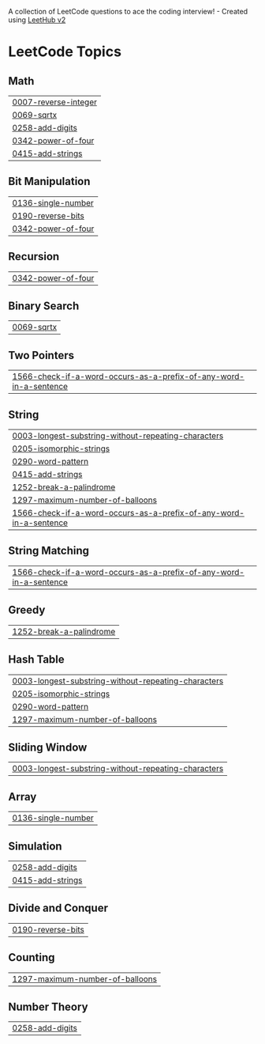 A collection of LeetCode questions to ace the coding interview! - Created using [LeetHub v2](https://github.com/arunbhardwaj/LeetHub-2.0)
<!---LeetCode Topics Start-->
# LeetCode Topics
## Math
|  |
| ------- |
| [0007-reverse-integer](https://github.com/MhdRishad-P/LeetCode/tree/master/0007-reverse-integer) |
| [0069-sqrtx](https://github.com/MhdRishad-P/LeetCode/tree/master/0069-sqrtx) |
| [0258-add-digits](https://github.com/MhdRishad-P/LeetCode/tree/master/0258-add-digits) |
| [0342-power-of-four](https://github.com/MhdRishad-P/LeetCode/tree/master/0342-power-of-four) |
| [0415-add-strings](https://github.com/MhdRishad-P/LeetCode/tree/master/0415-add-strings) |
## Bit Manipulation
|  |
| ------- |
| [0136-single-number](https://github.com/MhdRishad-P/LeetCode/tree/master/0136-single-number) |
| [0190-reverse-bits](https://github.com/MhdRishad-P/LeetCode/tree/master/0190-reverse-bits) |
| [0342-power-of-four](https://github.com/MhdRishad-P/LeetCode/tree/master/0342-power-of-four) |
## Recursion
|  |
| ------- |
| [0342-power-of-four](https://github.com/MhdRishad-P/LeetCode/tree/master/0342-power-of-four) |
## Binary Search
|  |
| ------- |
| [0069-sqrtx](https://github.com/MhdRishad-P/LeetCode/tree/master/0069-sqrtx) |
## Two Pointers
|  |
| ------- |
| [1566-check-if-a-word-occurs-as-a-prefix-of-any-word-in-a-sentence](https://github.com/MhdRishad-P/LeetCode/tree/master/1566-check-if-a-word-occurs-as-a-prefix-of-any-word-in-a-sentence) |
## String
|  |
| ------- |
| [0003-longest-substring-without-repeating-characters](https://github.com/MhdRishad-P/LeetCode/tree/master/0003-longest-substring-without-repeating-characters) |
| [0205-isomorphic-strings](https://github.com/MhdRishad-P/LeetCode/tree/master/0205-isomorphic-strings) |
| [0290-word-pattern](https://github.com/MhdRishad-P/LeetCode/tree/master/0290-word-pattern) |
| [0415-add-strings](https://github.com/MhdRishad-P/LeetCode/tree/master/0415-add-strings) |
| [1252-break-a-palindrome](https://github.com/MhdRishad-P/LeetCode/tree/master/1252-break-a-palindrome) |
| [1297-maximum-number-of-balloons](https://github.com/MhdRishad-P/LeetCode/tree/master/1297-maximum-number-of-balloons) |
| [1566-check-if-a-word-occurs-as-a-prefix-of-any-word-in-a-sentence](https://github.com/MhdRishad-P/LeetCode/tree/master/1566-check-if-a-word-occurs-as-a-prefix-of-any-word-in-a-sentence) |
## String Matching
|  |
| ------- |
| [1566-check-if-a-word-occurs-as-a-prefix-of-any-word-in-a-sentence](https://github.com/MhdRishad-P/LeetCode/tree/master/1566-check-if-a-word-occurs-as-a-prefix-of-any-word-in-a-sentence) |
## Greedy
|  |
| ------- |
| [1252-break-a-palindrome](https://github.com/MhdRishad-P/LeetCode/tree/master/1252-break-a-palindrome) |
## Hash Table
|  |
| ------- |
| [0003-longest-substring-without-repeating-characters](https://github.com/MhdRishad-P/LeetCode/tree/master/0003-longest-substring-without-repeating-characters) |
| [0205-isomorphic-strings](https://github.com/MhdRishad-P/LeetCode/tree/master/0205-isomorphic-strings) |
| [0290-word-pattern](https://github.com/MhdRishad-P/LeetCode/tree/master/0290-word-pattern) |
| [1297-maximum-number-of-balloons](https://github.com/MhdRishad-P/LeetCode/tree/master/1297-maximum-number-of-balloons) |
## Sliding Window
|  |
| ------- |
| [0003-longest-substring-without-repeating-characters](https://github.com/MhdRishad-P/LeetCode/tree/master/0003-longest-substring-without-repeating-characters) |
## Array
|  |
| ------- |
| [0136-single-number](https://github.com/MhdRishad-P/LeetCode/tree/master/0136-single-number) |
## Simulation
|  |
| ------- |
| [0258-add-digits](https://github.com/MhdRishad-P/LeetCode/tree/master/0258-add-digits) |
| [0415-add-strings](https://github.com/MhdRishad-P/LeetCode/tree/master/0415-add-strings) |
## Divide and Conquer
|  |
| ------- |
| [0190-reverse-bits](https://github.com/MhdRishad-P/LeetCode/tree/master/0190-reverse-bits) |
## Counting
|  |
| ------- |
| [1297-maximum-number-of-balloons](https://github.com/MhdRishad-P/LeetCode/tree/master/1297-maximum-number-of-balloons) |
## Number Theory
|  |
| ------- |
| [0258-add-digits](https://github.com/MhdRishad-P/LeetCode/tree/master/0258-add-digits) |
<!---LeetCode Topics End-->